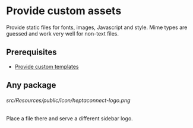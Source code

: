 # Provide custom assets

Provide static files for fonts, images, Javascript and style.
Mime types are guessed and work very well for non-text files.


## Prerequisites

* [Provide custom templates](./provide-custom-templates.md)


## Any package

###### src/Resources/public/icon/heptaconnect-logo.png

Place a file there and serve a different sidebar logo.
